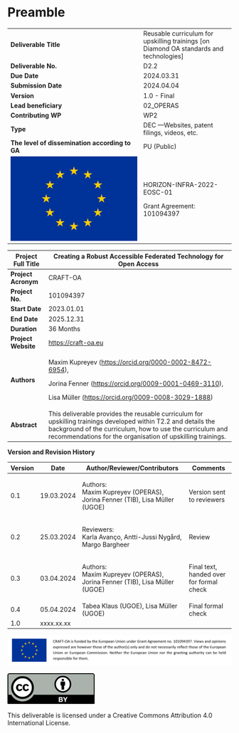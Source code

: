# Preamble

|                                                                |                                                                                          |
| -------------------------------------------------------------- | ---------------------------------------------------------------------------------------- |
| **Deliverable Title**                                          | Reusable curriculum for upskilling trainings \[on Diamond OA standards and technologies] |
| **Deliverable No.**                                            | D2.2                                                                                     |
| **Due Date**                                                   | 2024.03.31                                                                               |
| **Submission Date**                                            | 2024.04.04                                                                               |
| **Version**                                                    | 1.0 - Final                                                                              |
| **Lead beneficiary**                                           | 02\_OPERAS                                                                               |
| **Contributing WP**                                            | WP2                                                                                      |
| **Type**                                                       | DEC —Websites, patent filings, videos, etc.                                              |
| **The level of dissemination according to GA**                 | PU (Public)                                                                              |
| <img src=".gitbook/assets/0.jpeg" alt="" data-size="original"> | <p>HORIZON-INFRA-2022-EOSC-01</p><p>Grant Agreement: 101094397</p>                       |

| **Project Full Title** | Creating a Robust Accessible Federated Technology for Open Access                                                                                                                                                                          |
| ---------------------- | ------------------------------------------------------------------------------------------------------------------------------------------------------------------------------------------------------------------------------------------ |
| **Project Acronym**    | CRAFT-OA                                                                                                                                                                                                                                   |
| **Project No.**        | 101094397                                                                                                                                                                                                                                  |
| **Start Date**         | 2023.01.01                                                                                                                                                                                                                                 |
| **End Date**           | 2025.12.31                                                                                                                                                                                                                                 |
| **Duration**           | 36 Months                                                                                                                                                                                                                                  |
| **Project Website**    | https://craft-oa.eu                                                                                                                                                                                                                        |
| **Authors**            | <p>Maxim Kupreyev (https://orcid.org/0000-0002-8472-6954),</p><p>Jorina Fenner (https://orcid.org/0009-0001-0469-3110),</p><p>Lisa Müller (https://orcid.org/0009-0008-3029-1888)</p>                                                      |
| **Abstract**           | This deliverable provides the reusable curriculum for upskilling trainings developed within T2.2 and details the background of the curriculum, how to use the curriculum and recommendations for the organisation of upskilling trainings. |

**Version and Revision History**

| Version | Date       | Author/Reviewer/Contributors                                                        | Comments                                 |
| ------- | ---------- | ----------------------------------------------------------------------------------- | ---------------------------------------- |
| 0.1     | 19.03.2024 | <p>Authors:<br>Maxim Kupreyev (OPERAS), Jorina Fenner (TIB), Lisa Müller (UGOE)</p> | Version sent to reviewers                |
| 0.2     | 25.03.2024 | <p>Reviewers:<br>Karla Avanço, Antti-Jussi Nygård, Margo Bargheer</p>               | Review                                   |
| 0.3     | 03.04.2024 | <p>Authors:<br>Maxim Kupreyev (OPERAS), Jorina Fenner (TIB), Lisa Müller (UGOE)</p> | Final text, handed over for formal check |
| 0.4     | 05.04.2024 | Tabea Klaus (UGOE), Lisa Müller (UGOE)                                              | Final formal check                       |
| 1.0     | xxxx.xx.xx |                                                                                     |                                          |

![](.gitbook/assets/1.png)

![](.gitbook/assets/2.png)

This deliverable is licensed under a Creative Commons Attribution 4.0 International License.

